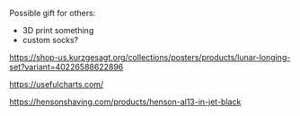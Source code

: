 Possible gift for others:

 - 3D print something
 - custom socks?

https://shop-us.kurzgesagt.org/collections/posters/products/lunar-longing-set?variant=40226588622896

https://usefulcharts.com/

https://hensonshaving.com/products/henson-al13-in-jet-black